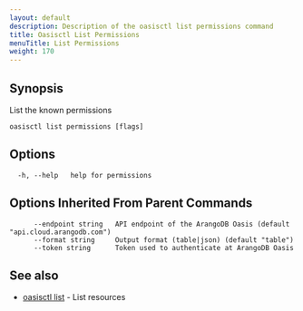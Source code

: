 ```yaml
---
layout: default
description: Description of the oasisctl list permissions command
title: Oasisctl List Permissions
menuTitle: List Permissions
weight: 170
---
```

## Synopsis
List the known permissions

```
oasisctl list permissions [flags]
```

## Options
```
  -h, --help   help for permissions
```

## Options Inherited From Parent Commands
```
      --endpoint string   API endpoint of the ArangoDB Oasis (default "api.cloud.arangodb.com")
      --format string     Output format (table|json) (default "table")
      --token string      Token used to authenticate at ArangoDB Oasis
```

## See also
* [oasisctl list](_index.md)	 - List resources

